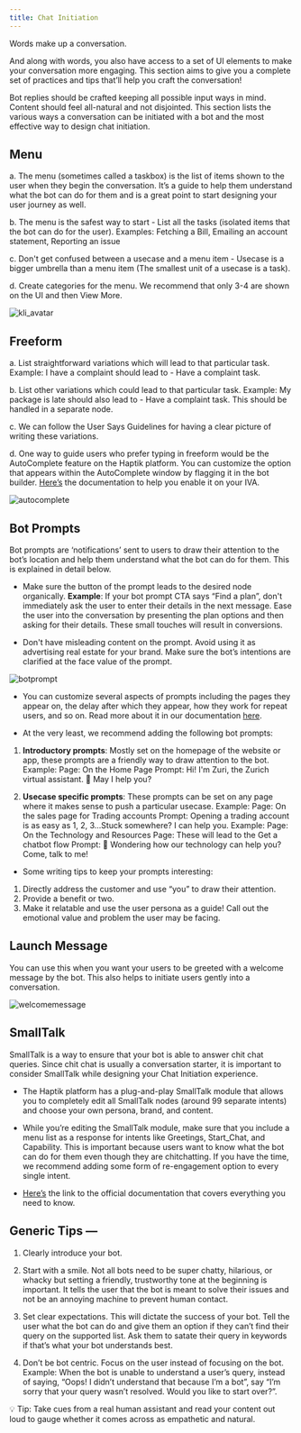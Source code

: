 ```yaml
---
title: Chat Initiation
---
```


Words make up a conversation.

And along with words, you also have access to a set of UI elements to make your conversation more engaging. This section aims to give you a complete set of practices and tips that’ll help you craft the conversation! 

Bot replies should be crafted keeping all possible input ways in mind. Content should feel all-natural and not disjointed. This section lists the various ways a conversation can be initiated with a bot and the most effective way to design chat initiation. 

## Menu

a. The menu (sometimes called a taskbox) is the list of items shown to the user when they begin the conversation. It’s a guide to help them understand what the bot can do for them and is a great point to start designing your user journey as well.

b. The menu is the safest way to start - List all the tasks (isolated items that the bot can do for the user). Examples: Fetching a Bill, Emailing an account statement, Reporting an issue

c. Don't get confused between a usecase and a menu item - Usecase is a bigger umbrella than a menu item (The smallest unit of a usecase is a task).

d. Create categories for the menu. We recommend that only 3-4 are shown on the UI and then View More.

![kli_avatar](/assets/kliavatar.png)

## Freeform

a. List straightforward variations which will lead to that particular task. 
Example: I have a complaint should lead to - Have a complaint task.

b. List other variations which could lead to that particular task. 
Example: My package is late should also lead to - Have a complaint task. This should be handled in a separate node. 

c. We can follow the User Says Guidelines for having a clear picture of writing these variations.

d. One way to guide users who prefer typing in freeform would be the AutoComplete feature on the Haptik platform. You can customize the option that appears within the AutoComplete window by flagging it in the bot builder. [Here’s](https://docs.haptik.ai/bot-builder/basic/user-says#autocomplete-suggestions) the documentation to help you enable it on your IVA.

![autocomplete](/assets/autocomplete1.png)

## Bot Prompts

Bot prompts are ‘notifications’ sent to users to draw their attention to the bot’s location and help them understand what the bot can do for them. This is explained in detail below. 

- Make sure the button of the prompt leads to the desired node organically. 
**Example**: If your bot prompt CTA says “Find a plan”, don't immediately ask the user to enter their details in the next message. Ease the user into the conversation by presenting the plan options and then asking for their details. These small touches will result in conversions.

- Don't have misleading content on the prompt. Avoid using it as advertising real estate for your brand. Make sure the bot’s intentions are clarified at the face value of the prompt.

![botprompt](/assets/botprompt1.png)

- You can customize several aspects of prompts including the pages they appear on, the delay after which they appear, how they work for repeat users, and so on. Read more about it in our documentation [here](https://docs.haptik.ai/bot-builder/basic/bot-prompt-trigger).

- At the very least, we recommend adding the following bot prompts:

1. **Introductory prompts**: Mostly set on the homepage of the website or app, these prompts are a friendly way to draw attention to the bot.
Example: 
Page: On the Home Page
Prompt: Hi! I'm Zuri, the Zurich virtual assistant. 🤖 
May I help you?

2. **Usecase specific prompts**: These prompts can be set on any page where it makes sense to push a particular usecase. 
Example: 
Page: On the sales page for Trading accounts
Prompt: Opening a trading account is as easy as 1, 2, 3...Stuck somewhere? I can help you.
Example: 
Page: On the Technology and Resources Page: These will lead to the Get a chatbot flow
Prompt: 🤔 Wondering how our technology can help you? Come, talk to me!

- Some writing tips to keep your prompts interesting:

1. Directly address the customer and use “you” to draw their attention.
2. Provide a benefit or two.
3. Make it relatable and use the user persona as a guide! Call out the emotional value and problem the user may be facing.

## Launch Message

You can use this when you want your users to be greeted with a welcome message by the bot. This also helps to initiate users gently into a conversation.

![welcomemessage](/assets/welcomemessage.png)

## SmallTalk

SmallTalk is a way to ensure that your bot is able to answer chit chat queries. Since chit chat is usually a conversation starter, it is important to consider SmallTalk while designing your Chat Initiation experience.

- The Haptik platform has a plug-and-play SmallTalk module that allows you to completely edit all SmallTalk nodes (around 99 separate intents) and choose your own persona, brand, and content.

- While you’re editing the SmallTalk module, make sure that you include a menu list as a response for intents like Greetings, Start_Chat, and Capability. This is important because users want to know what the bot can do for them even though they are chitchatting. If you have the time, we recommend adding some form of re-engagement option to every single intent. 

- [Here’s](https://docs.haptik.ai/bot-builder/basic/smalltalk) the link to the official documentation that covers everything you need to know.

## Generic Tips —

1. Clearly introduce your bot.

2. Start with a smile. Not all bots need to be super chatty, hilarious, or whacky but setting a friendly, trustworthy tone at the beginning is important. It tells the user that the bot is meant to solve their issues and not be an annoying machine to prevent human contact.

3. Set clear expectations. This will dictate the success of your bot. Tell the user what the bot can do and give them an option if they can’t find their query on the supported list. Ask them to satate their query in keywords if that’s what your bot understands best.

4. Don’t be bot centric. Focus on the user instead of focusing on the bot. 
Example: When the bot is unable to understand a user’s query, instead of saying, “Oops! I didn’t understand that because I’m a bot”, say “I’m sorry that your query wasn’t resolved. Would you like to start over?”.

💡 Tip: Take cues from a real human assistant and read your content out loud to gauge whether it comes across as empathetic and natural.
